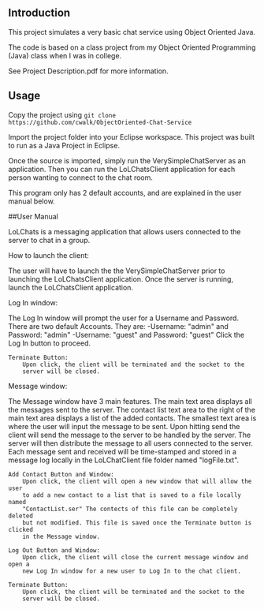 ## Introduction

This project simulates a very basic chat service using Object Oriented Java.

The code is based on a class project from my Object Oriented Programming (Java) class when I was in college.

See Project Description.pdf for more information.

## Usage

Copy the project using `git clone  https://github.com/cwalk/ObjectOriented-Chat-Service`

Import the project folder into your Eclipse workspace. This project was built to run as a Java Project in Eclipse.

Once the source is imported, simply run the VerySimpleChatServer as an application. Then you can run the LoLChatsClient application for each person wanting to connect to the chat room.

This program only has 2 default accounts, and are explained in the user manual below.

##User Manual

LoLChats is a messaging application that allows users connected to the server
to chat in a group. 

How to launch the client:

The user will have to launch the the VerySimpleChatServer prior to launching the LoLChatsClient application. Once the server is
running, launch the LoLChatsClient application.

Log In window:

The Log In window will prompt the user for a Username and Password.
There are two default Accounts. They are:
	-Username: "admin" and Password: "admin" 
	-Username: "guest" and Password: "guest"
Click the Log In button to proceed.
	
	Terminate Button:
		Upon click, the client will be terminated and the socket to the
		server will be closed.

Message window:

The Message window have 3 main features. The main text area displays all 
the messages sent to the server. The contact list text area to the right 
of the main text area displays a list of the added contacts. The smallest 
text area is where the user will input the message to be sent. Upon hitting 
send the client will send the message to the server to be handled by the 
server. The server will then distribute the message to all users connected
to the server. Each message sent and received will be time-stamped and stored
in a message log locally in the LoLChatClient file folder named "logFile.txt".
	
	Add Contact Button and Window:
		Upon click, the client will open a new window that will allow the user
		to add a new contact to a list that is saved to a file locally named 
		"ContactList.ser" The contects of this file can be completely deleted
		but not modified. This file is saved once the Terminate button is clicked
		in the Message window.
	
	Log Out Button and Window:
		Upon click, the client will close the current message window and open a 
		new Log In window for a new user to Log In to the chat client.
	
	Terminate Button:
		Upon click, the client will be terminated and the socket to the
		server will be closed.
